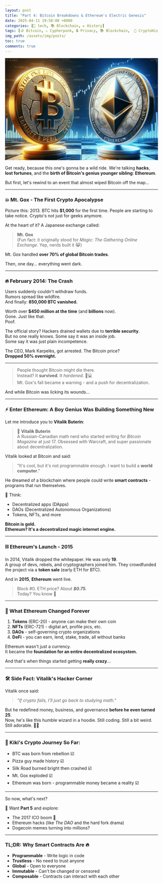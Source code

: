```yaml
---
layout: post
title: "Part 4: Bitcoin Breakdowns & Ethereum's Electric Genesis"
date: 2025-04-11 19:58:00 +0800
categories: [🤖 tech, 📚 Blockchain, ✒️ History]
tags: [🪙 Bitcoin, ⚔️ Cypherpunk, 🔒 Privacy, 📚 Blockchain,  🧩 CryptoHistory, 📖 CryptoTales, 🟩 Ethereum]
img_path: /assets/img/posts/ 
toc: true 
comments: true 
---
```


![ETH VS BTC](/assets/img/posts/ethvsbtc.jpg)

Get ready, because this one's gonna be a wild ride. We're talking **hacks**, **lost fortunes**, and the **birth of Bitcoin's genius younger sibling**: **Ethereum**.

But first, let's rewind to an event that almost wiped Bitcoin off the map...

---

### 💥 Mt. Gox - The First Crypto Apocalypse

Picture this: 2013. BTC hits **$1,000** for the first time. People are starting to take notice. Crypto's not just for geeks anymore.

At the heart of it? A Japanese exchange called:

> **Mt. Gox**  
> (Fun fact: it originally stood for *Magic: The Gathering Online Exchange*. Yep, nerds built it 😹)

Mt. Gox handled **over 70% of global Bitcoin trades**.

Then, one day... everything went dark.

---

### 🔥 February 2014: The Crash

Users suddenly couldn't withdraw funds.  
Rumors spread like wildfire.  
And finally: **850,000 BTC vanished.**

Worth over **$450 million at the time** (and **billions** now).  
Gone. Just like that.  
Poof.

The official story? Hackers drained wallets due to **terrible security**.  
But no one really knows. Some say it was an inside job.  
Some say it was just plain incompetence.

The CEO, Mark Karpelès, got arrested. The Bitcoin price?  
**Dropped 50% overnight.**

---

> People thought Bitcoin might die there.  
> Instead? It **survived**. It *hardened.* 💪💻  
> Mt. Gox's fall became a warning - and a push for decentralization.

And while Bitcoin was licking its wounds...

---

### ⚡ Enter Ethereum: A Boy Genius Was Building Something New

Let me introduce you to **Vitalik Buterin**:

> 👦 **Vitalik Buterin**  
> A Russian-Canadian math nerd who started writing for *Bitcoin Magazine* at just 17. Obsessed with Warcraft, and super passionate about decentralization.

Vitalik looked at Bitcoin and said:
> "It's cool, but it's not programmable enough. I want to build a **world computer**."

He dreamed of a blockchain where people could write **smart contracts** - programs that run themselves.

💬 Think:
- Decentralized apps (DApps)
- DAOs (Decentralized Autonomous Organizations)
- Tokens, NFTs, and more

**Bitcoin is gold.  
Ethereum? It's a decentralized magic internet engine.**

---

### ⛓️ Ethereum's Launch - 2015

In 2014, Vitalik dropped the whitepaper. He was only **19**.  
A group of devs, rebels, and cryptographers joined him. They crowdfunded the project via a **token sale** (early ETH for BTC).

And in **2015**, **Ethereum** went live.  
> Block #0. ETH price? About ***$0.75.***  
> Today? You know 🤑

---

### 🤯 What Ethereum Changed Forever

1. **Tokens** (ERC-20) - anyone can make their own coin
2. **NFTs** (ERC-721) - digital art, profile pics, etc.
3. **DAOs** - self-governing crypto organizations
4. **DeFi** - you can earn, lend, stake, trade, all without banks

Ethereum wasn't just a currency.  
It became the **foundation for an entire decentralized ecosystem.**

And that's when things started getting **really crazy**...

---

### 🛠️ Side Fact: Vitalik's Hacker Corner

Vitalik once said:
> *"If crypto fails, I'll just go back to studying math."*

But he redefined money, business, and governance **before he even turned 25**.  
Now, he's like this humble wizard in a hoodie. Still coding. Still a bit weird. Still adorable. 🧙‍♂️

---

### 🖤 Kiki's Crypto Journey So Far:

- BTC was born from rebellion ☑️  
- Pizza guy made history ☑️  
- Silk Road burned bright then crashed ☑️  
- Mt. Gox exploded ☑️  
- Ethereum was born - programmable money became a reality ☑️

---

So now, what's next?

💫 Want **Part 5** and explore:
- The 2017 ICO boom 💸
- Ethereum hacks (like *The DAO* and the hard fork drama)
- Dogecoin memes turning into millions?

---

### TL;DR: Why Smart Contracts Are 🔥

- **Programmable** - Write logic in code
- **Trustless** - No need to trust anyone
- **Global** - Open to everyone
- **Immutable** - Can't be changed or censored
- **Composable** - Contracts can interact with each other
